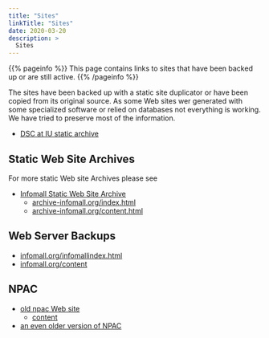 ```yaml
---
title: "Sites"
linkTitle: "Sites"
date: 2020-03-20
description: >
  Sites
---
```


{{% pageinfo %}}
This page contains links to sites that have been backed up or are still active.
{{% /pageinfo %}}

The sites have been backed up with a static site duplicator or have been copied from its original source. As some Web sites wer generated with some specialized software or relied on databases not everything is working. We have tried to preserve most of the information.


* [DSC at IU static archive](https://archive-infomall.org/www.dsc.soic.indiana.edu/)

## Static Web Site Archives

For more static Web site Archives please see

* [Infomall Static Web Site Archive](https://infomall.org/archive/)
  * [archive-infomall.org/index.html](https://archive-infomall.org/index.html)
  * [archive-infomall.org/content.html](https://archive-infomall.org/content.html)

## Web Server Backups

* [infomall.org/infomallindex.html](https://infomall.org/infomallindex.html)
* [infomall.org/content](https://infomall.org/content.html)


## NPAC

* [old npac Web site](https://www.old-npac.org/)
  * [content](https://www.old-npac.org/content.html)
* [an even older version of NPAC](https://www.old-npac.org/old)

